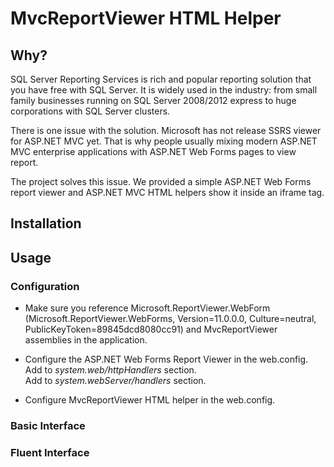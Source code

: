 MvcReportViewer HTML Helper
===========================

Why?
----

SQL Server Reporting Services is rich and popular reporting solution that you have free with SQL Server. It is widely used in the industry: from small family businesses running on SQL Server 2008/2012 express to huge corporations with SQL Server clusters.

There is one issue with the solution. Microsoft has not release SSRS viewer for ASP.NET MVC yet. That is why people usually mixing modern ASP.NET MVC enterprise applications with ASP.NET Web Forms pages to view report.

The project solves this issue. We provided a simple ASP.NET Web Forms report viewer and ASP.NET MVC HTML helpers show it inside an iframe tag.

Installation
------------

Usage
-----

### Configuration
* Make sure you reference Microsoft.ReportViewer.WebForm (Microsoft.ReportViewer.WebForms, Version=11.0.0.0, Culture=neutral, PublicKeyToken=89845dcd8080cc91) and MvcReportViewer assemblies in the application.
* Configure the ASP.NET Web Forms Report Viewer in the web.config.<br>
Add *<add path="Reserved.ReportViewerWebControl.axd" verb="*" type="Microsoft.Reporting.WebForms.HttpHandler, Microsoft.ReportViewer.WebForms, Version=11.0.0.0, Culture=neutral, PublicKeyToken=89845dcd8080cc91" validate="false"/>* to *system.web/httpHandlers* section.<br>
Add *<remove name="ReportViewerWebControlHandler" /> <add name="ReportViewerWebControlHandler" preCondition="integratedMode" verb="*" path="Reserved.ReportViewerWebControl.axd" type="Microsoft.Reporting.WebForms.HttpHandler, Microsoft.ReportViewer.WebForms, Version=11.0.0.0, Culture=neutral, PublicKeyToken=89845dcd8080cc91"/>* to *system.webServer/handlers* section.<br>

* Configure MvcReportViewer HTML helper in the web.config.

	<!-- Required by Microsoft ReportViewer control -->
    <add key="MvcReportViewer.AspxViewer" value="/MvcReportViewer.aspx" />
    <add key="MvcReportViewer.ReportServerUrl" value="http://localhost/ReportServer_SQLEXPRESS" />
    <add key="MvcReportViewer.Username" value="" />
    <add key="MvcReportViewer.Password" value="" />
    <add key="MvcReportViewer.ShowParameterPrompts" value="False" />
	

### Basic Interface

### Fluent Interface
